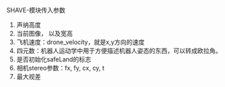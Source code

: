 SHAVE-模块传入参数

1. 声纳高度
2. 当前图像， 以及宽高
3. 飞机速度：drone_velocity，就是x,y方向的速度
4. 四元数：机器人运动学中用于方便描述机器人姿态的东西，可以转成欧拉角。
5. 是否初始化safeLand的标志
6. 相机stereo参数：fx, fy, cx, cy, t
7. 最大视差


